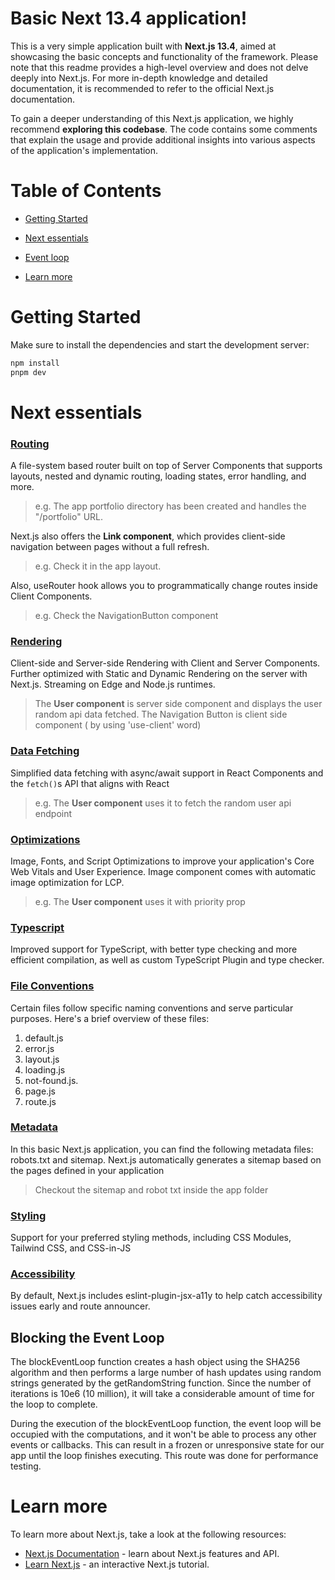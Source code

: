 # Basic Next 13.4 application!

This is a very simple application built with **Next.js 13.4**, aimed at showcasing the basic concepts and functionality of the framework. Please note that this readme provides a high-level overview and does not delve deeply into Next.js. For more in-depth knowledge and detailed documentation, it is recommended to refer to the official Next.js documentation.

To gain a deeper understanding of this Next.js application, we highly recommend **exploring this codebase**. The code contains some comments that explain the usage and provide additional insights into various aspects of the application's implementation.

# Table of Contents

- [Getting Started](#getting-started)

- [Next essentials](#next-essentials)

- [Event loop](#blocking-event-loop)

- [Learn more](#learn-more)

# Getting Started

Make sure to install the dependencies and start the development server:

```bash
npm install
pnpm dev

```

# Next essentials

### [Routing](https://nextjs.org/docs/app/building-your-application/routing)

A file-system based router built on top of Server Components that supports layouts, nested and dynamic routing, loading states, error handling, and more.

> e.g. The app portfolio directory has been created and handles the "/portfolio" URL.

Next.js also offers the **Link component**, which provides client-side navigation between pages without a full refresh.

> e.g. Check it in the app layout.

Also, useRouter hook allows you to programmatically change routes inside Client Components.

> e.g. Check the NavigationButton component

### [Rendering](https://nextjs.org/docs/app/building-your-application/rendering)

Client-side and Server-side Rendering with Client and Server Components. Further optimized with Static and Dynamic Rendering on the server with Next.js. Streaming on Edge and Node.js runtimes.

> The **User component** is server side component and displays the user random api data fetched. The Navigation Button is client side component ( by using 'use-client' word)

### [Data Fetching](https://nextjs.org/docs/app/building-your-application/data-fetching)

Simplified data fetching with async/await support in React Components and the `fetch()`s API that aligns with React

> e.g. The **User component** uses it to fetch the random user api endpoint

### [Optimizations](https://nextjs.org/docs/app/building-your-application/optimizing)

Image, Fonts, and Script Optimizations to improve your application's Core Web Vitals and User Experience. Image component comes with automatic image optimization for LCP.

> e.g. The **User component** uses it with priority prop

### [Typescript](https://nextjs.org/docs/app/building-your-application/configuring/typescript)

Improved support for TypeScript, with better type checking and more efficient compilation, as well as custom TypeScript Plugin and type checker.

### [File Conventions](https://nextjs.org/docs/app/api-reference/file-conventions)

Certain files follow specific naming conventions and serve particular purposes. Here's a brief overview of these files:

1. default.js
2. error.js
3. layout.js
4. loading.js
5. not-found.js.
6. page.js
7. route.js

### [Metadata](https://nextjs.org/docs/app/api-reference/file-conventions/metadata)

In this basic Next.js application, you can find the following metadata files: robots.txt and sitemap.
Next.js automatically generates a sitemap based on the pages defined in your application

> Checkout the sitemap and robot txt inside the app folder

### [Styling](https://nextjs.org/docs/app/building-your-application/styling)

Support for your preferred styling methods, including CSS Modules, Tailwind CSS, and CSS-in-JS

### [Accessibility](https://nextjs.org/docs/architecture/accessibility)

By default, Next.js includes eslint-plugin-jsx-a11y to help catch accessibility issues early and route announcer.

## Blocking the Event Loop

The blockEventLoop function creates a hash object using the SHA256 algorithm and then performs a large number of hash updates using random strings generated by the getRandomString function. Since the number of iterations is 10e6 (10 million), it will take a considerable amount of time for the loop to complete.

During the execution of the blockEventLoop function, the event loop will be occupied with the computations, and it won't be able to process any other events or callbacks. This can result in a frozen or unresponsive state for our app until the loop finishes executing. This route was done for performance testing.

# Learn more

To learn more about Next.js, take a look at the following resources:

- [Next.js Documentation](https://nextjs.org/docs) - learn about Next.js features and API.
- [Learn Next.js](https://nextjs.org/learn) - an interactive Next.js tutorial.
